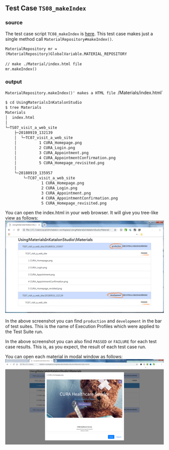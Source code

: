 ## Test Case `TS08_makeIndex`

### source

The test case script `TC08_makeIndex` is [here](Scripts/TC08_makeIndex/Script1536651022281.groovy).
This test case makes just a single method call `MaterialRepository#makeIndex()`.

```
MaterialRepository mr = (MaterialRepository)GlobalVariable.MATERIAL_REPOSITORY

// make ./Material/index.html file
mr.makeIndex()
```

### output

`MaterialRepository.makeIndex()' makes a HTML file `<project dir>/Materials/index.html`

```
$ cd UsingMaterialsInKatalonStudio
$ tree Materials
Materials
│  index.html
│  
└─TS07_visit_a_web_site
    ├─20180919_132139
    │  └─TC07_visit_a_web_site
    │          1 CURA_Homepage.png
    │          2 CURA_Login.png
    │          3 CURA_Appointment.png
    │          4 CURA_AppointmentConfirmation.png
    │          5 CURA_Homepage_revisited.png
    │          
    └─20180919_135957
        └─TC07_visit_a_web_site
                1 CURA_Homepage.png
                2 CURA_Login.png
                3 CURA_Appointment.png
                4 CURA_AppointmentConfirmation.png
                5 CURA_Homepage_revisited.png
```

You can open the index.html in your web browser. It will give you tree-like view as follows:
![Materials_index](docs/images/Materials_index.png)

In the above screenshot you can find `production` and `development` in the bar of test suites. This is the name of Execution Profiles which were applied to the Test Suite run.

In the above screenshot you can also find `PASSED` or `FAILURE` for each test case results. This is, as you expect, the result of each test case run.

You can open each material in modal window as follows:
![Materials_index_modal](docs/images/Materials_index_modal.png)
